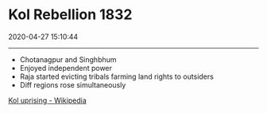 # Kol Rebellion 1832
2020-04-27 15:10:44
            
---


-   Chotanagpur and Singhbhum
-   Enjoyed independent power
-   Raja started evicting tribals farming land rights to outsiders
-   Diff regions rose simultaneously

[Kol uprising - Wikipedia](https://en.wikipedia.org/wiki/Kol_uprising)


